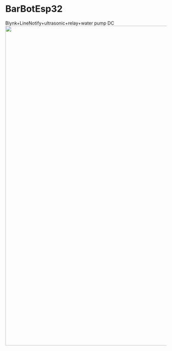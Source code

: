 # BarBotEsp32
Blynk+LineNotify+ultrasonic+relay+water pump DC
<img src="https://github.com/my_username/xxx/blob/master/Diagram.jpg" width="1000"/>

